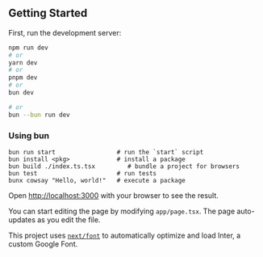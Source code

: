 ## Getting Started

First, run the development server:

```bash
npm run dev
# or
yarn dev
# or
pnpm dev
# or
bun dev

# or 
bun --bun run dev
```

### Using bun 
```shell
bun run start                 # run the `start` script
bun install <pkg>             # install a package
bun build ./index.ts.tsx         # bundle a project for browsers
bun test                      # run tests
bunx cowsay "Hello, world!"   # execute a package
```

Open [http://localhost:3000](http://localhost:3000) with your browser to see the result.

You can start editing the page by modifying `app/page.tsx`. The page auto-updates as you edit the file.

This project uses [`next/font`](https://nextjs.org/docs/basic-features/font-optimization) to automatically optimize and load Inter, a custom Google Font.

